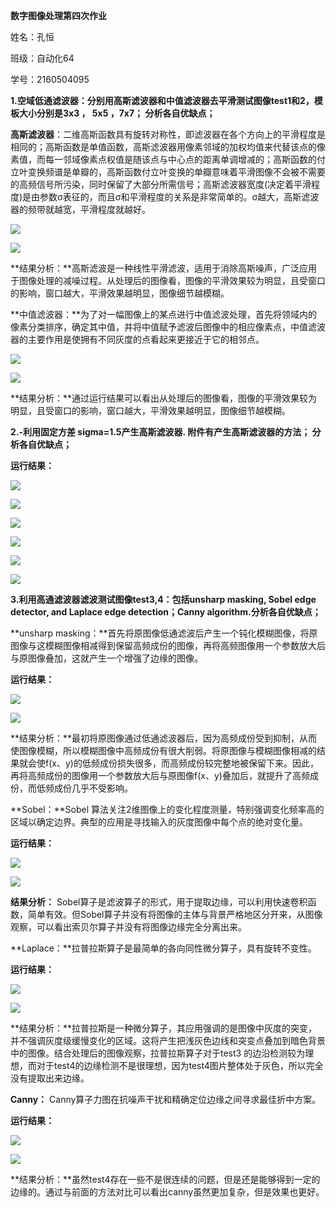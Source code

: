 **数字图像处理第四次作业**

姓名：孔恒

班级：自动化64

学号：2160504095

**1.空域低通滤波器：分别用高斯滤波器和中值滤波器去平滑测试图像test1和2，模板大小分别是3x3
， 5x5 ，7x7； 分析各自优缺点；**

**高斯滤波器**：二维高斯函数具有旋转对称性，即滤波器在各个方向上的平滑程度是相同的；高斯函数是单值函数，高斯滤波器用像素邻域的加权均值来代替该点的像素值，而每一邻域像素点权值是随该点与中心点的距离单调增减的；高斯函数的付立叶变换频谱是单瓣的，高斯函数付立叶变换的单瓣意味着平滑图像不会被不需要的高频信号所污染，同时保留了大部分所需信号；高斯滤波器宽度(决定着平滑程度)是由参数σ表征的，而且σ和平滑程度的关系是非常简单的。σ越大，高斯滤波器的频带就越宽，平滑程度就越好。

![](media/bcffac553a95be5e9b00cd7e49a2764e.emf)

![](media/bfbe810657e97075cdd01948dfb8d770.emf)

**结果分析：**高斯滤波是一种线性平滑滤波，适用于消除高斯噪声，广泛应用于图像处理的减噪过程。从处理后的图像看，图像的平滑效果较为明显，且受窗口的影响，窗口越大，平滑效果越明显，图像细节越模糊。

**中值滤波器：**为了对一幅图像上的某点进行中值滤波处理，首先将领域内的像素分类排序，确定其中值，并将中值赋予滤波后图像中的相应像素点，中值滤波器的主要作用是使拥有不同灰度的点看起来更接近于它的相邻点。

![](media/d4eca9465807e6b973cb97553a92bd47.emf)

![](media/64282f22001d1b8bfb08527ff5260a03.emf)

**结果分析：**通过运行结果可以看出从处理后的图像看，图像的平滑效果较为明显，且受窗口的影响，窗口越大，平滑效果越明显，图像细节越模糊。

**2.-利用固定方差 sigma=1.5产生高斯滤波器. 附件有产生高斯滤波器的方法；
分析各自优缺点；**

**运行结果：**

![](media/875d5a02d227a3c0fd4b8985c09cc4a8.emf)

![](media/6e21ba645623363f59e02c608e47e535.emf)

![](media/11e2e722f757641910c3cad2d8363ea2.emf)

![](media/e3f1c258585dbede00d6e5241f0fbe06.emf)

![](media/f0fd71dc5573150d97a0edd75fa8ce60.emf)

![](media/00729c84c22fc455539bc28c3198780d.emf)

**3.利用高通滤波器滤波测试图像test3,4：包括unsharp masking, Sobel edge detector,
and Laplace edge detection；Canny algorithm.分析各自优缺点；**

**unsharp
masking：**首先将原图像低通滤波后产生一个钝化模糊图像，将原图像与这模糊图像相减得到保留高频成份的图像，再将高频图像用一个参数放大后与原图像叠加，这就产生一个增强了边缘的图像。 

**运行结果：**

![](media/032bfd159a184109f3a4fad14538469b.emf)

![](media/f9ca5b6935f8b26529b30abe63ca4087.emf)

**结果分析：**最初将原图像通过低通滤波器后，因为高频成份受到抑制，从而使图像模糊，所以模糊图像中高频成份有很大削弱。将原图像与模糊图像相减的结果就会使f(x、y)的低频成份损失很多，而高频成份较完整地被保留下来。因此，再将高频成份的图像用一个参数放大后与原图像f(x、y)叠加后，就提升了高频成份，而低频成份几乎不受影响。

**Sobel：**Sobel
算法关注2维图像上的变化程度测量，特别强调变化频率高的区域以确定边界。典型的应用是寻找输入的灰度图像中每个点的绝对变化量。

**运行结果：**

![](media/749b22272ead42b9a583bcf0be868352.emf)

![](media/1c4cfd0d1a67bd8df08329649fcb7405.emf)

**结果分析：**
Sobel算子是滤波算子的形式，用于提取边缘，可以利用快速卷积函数，简单有效。但Sobel算子并没有将图像的主体与背景严格地区分开来，从图像观察，可以看出索贝尔算子并没有将图像边缘完全分离出来。

**Laplace：**拉普拉斯算子是最简单的各向同性微分算子，具有旋转不变性。

**运行结果：**

![](media/d7f2d6e91938d491ca0c4beff8add15a.emf)

![](media/2a846f389b0cebba4cdb9d66103c5b66.emf)

**结果分析：**拉普拉斯是一种微分算子，其应用强调的是图像中灰度的突变，并不强调灰度级缓慢变化的区域。这将产生把浅灰色边线和突变点叠加到暗色背景中的图像。结合处理后的图像观察，拉普拉斯算子对于test3 的边沿检测较为理想，而对于test4的边缘检测不是很理想，因为test4图片整体处于灰色，所以完全没有提取出来边缘。

**Canny：** Canny算子力图在抗噪声干扰和精确定位边缘之间寻求最佳折中方案。

**运行结果：**

![](media/93b4748464351e03a972f09ae619330f.emf)

![](media/387200246c9afacacca1e05c2ed0b382.emf)

**结果分析：**虽然test4存在一些不是很连续的问题，但是还是能够得到一定的边缘的。通过与前面的方法对比可以看出canny虽然更加复杂，但是效果也更好。
